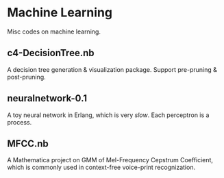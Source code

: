 # Machine Learning

Misc codes on machine learning.

## c4-DecisionTree.nb

A decision tree generation & visualization package. Support pre-pruning & post-pruning.

## neuralnetwork-0.1

A toy neural network in Erlang, which is very *slow*. Each perceptron is a process. 

## MFCC.nb

A Mathematica project on GMM of Mel-Frequency Cepstrum Coefficient,
which is commonly used in context-free voice-print recognization.
